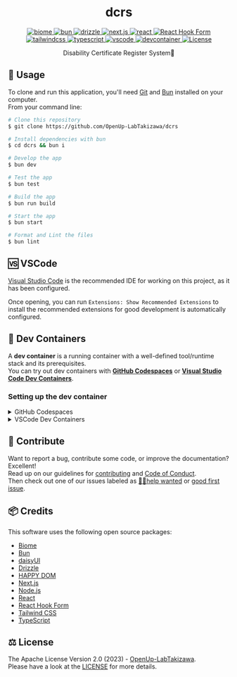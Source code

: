 <h1 align="center">dcrs</h1>
<p align="center">
  <a aria-label="biome" href="https://biomejs.dev/">
    <img src="https://img.shields.io/badge/-biome-60A5FA.svg?logo=biome&style=for-the-badge&labelColor=000000" alt="biome">
  </a>
  <a aria-label="bun" href="https://bun.sh/">
    <img src="https://img.shields.io/badge/-Bun-FBF0DF.svg?logo=bun&style=for-the-badge&labelColor=000000" alt="bun">
  </a>
  <a aria-label="drizzle" href="https://orm.drizzle.team/">
    <img src="https://img.shields.io/badge/-drizzle-C5F74F.svg?logo=drizzle&style=for-the-badge&labelColor=000000" alt="drizzle">
  </a>
  <a aria-label="next.js" href="https://nextjs.org/">
    <img src="https://img.shields.io/badge/-next.js-000000.svg?logo=next.js&style=for-the-badge&labelColor=000000" alt="next.js">
  </a>
  <a aria-label="react" href="https://react.dev/">
    <img src="https://img.shields.io/badge/-react-61DAFB.svg?logo=react&style=for-the-badge&labelColor=000000" alt="react">
  </a>
  <a aria-label="React Hook Form" href="https://react-hook-form.com/">
    <img src="https://img.shields.io/badge/-react hook form-EC5990.svg?logo=reacthookform&style=for-the-badge&labelColor=000000" alt="React Hook Form">
  </a>
  <a aria-label="tailwindcss" href="https://tailwindcss.com/">
    <img src="https://img.shields.io/badge/-tailwind css-06B6D4.svg?logo=tailwindcss&style=for-the-badge&labelColor=000000" alt="tailwindcss">
  </a>
  <a aria-label="typescript" href="https://www.typescriptlang.org/">
    <img src="https://img.shields.io/badge/-TypeScript-3178C6.svg?logo=typescript&style=for-the-badge&labelColor=000000" alt="typescript">
  </a>
  <a aria-label="vscode" href="https://code.visualstudio.com/">
    <img src="https://img.shields.io/badge/-visual studio code-007ACC.svg?logo=visualstudiocode&style=for-the-badge&labelColor=000000" alt="vscode">
  </a>
  <a aria-label="devcontainer" href="https://vscode.dev/redirect?url=vscode://ms-vscode-remote.remote-containers/cloneInVolume?url=https://github.com/OpenUp-LabTakizawa/dcrs">
    <img src="https://img.shields.io/badge/-open-007ACC.svg?label=dev%20containers&logo=visualstudiocode&style=for-the-badge&labelColor=000000" alt="devcontainer">
  </a>
  <a aria-label="License" href="https://github.com/OpenUp-LabTakizawa/dcrs/blob/main/LICENSE">
    <img src="https://img.shields.io/github/license/OpenUp-LabTakizawa/dcrs?style=for-the-badge&labelColor=000000" alt="License">
  </a>
</p>
<p align="center">
  Disability Certificate Register System📇
</p>

## 📄 Usage

To clone and run this application, you'll need [Git](https://git-scm.com) and [Bun](https://bun.sh/) installed on your computer.  
From your command line:

```bash
# Clone this repository
$ git clone https://github.com/OpenUp-LabTakizawa/dcrs

# Install dependencies with bun
$ cd dcrs && bun i

# Develop the app
$ bun dev

# Test the app
$ bun test

# Build the app
$ bun run build

# Start the app
$ bun start

# Format and Lint the files
$ bun lint
```

## 🆚 VSCode

[Visual Studio Code](https://code.visualstudio.com/) is the recommended IDE for working on this project, as it has been configured.

Once opening, you can run `Extensions: Show Recommended Extensions` to install the recommended extensions for good development is automatically configured.

## 🐳 Dev Containers

A **dev container** is a running container with a well-defined tool/runtime stack and its prerequisites.  
You can try out dev containers with **[GitHub Codespaces](https://github.com/features/codespaces)** or **[Visual Studio Code Dev Containers](https://aka.ms/vscode-remote/containers)**.

### Setting up the dev container

<details>
<summary>GitHub Codespaces</summary>
  
Follow these steps to open this project in a Codespace:  
1. Click the **Code** drop-down menu.  
2. Click on the **Codespaces** tab.  
3. Click **Create codespace on main**.

For more info, check out the [GitHub documentation](https://docs.github.com/en/free-pro-team@latest/github/developing-online-with-codespaces/creating-a-codespace#creating-a-codespace).

</details>

<details>
<summary>VSCode Dev Containers</summary>
  
If you already have VSCode and [Docker](https://www.docker.com/) installed, you can click the badge above or [here](https://vscode.dev/redirect?url=vscode://ms-vscode-remote.remote-containers/cloneInVolume?url=https://github.com/OpenUp-LabTakizawa/dcrs) to get started.  
Clicking these links will cause VSCode to automatically install the Dev Containers extension if needed, clone the source code into a container volume, and spin up a dev container for use.

Follow these steps to open this project in a container using the VSCode Dev Containers extension:

1. If this is your first time using a dev container, please ensure your system meets the pre-reqs (i.e. have Docker installed) in the [getting started steps](https://aka.ms/vscode-remote/containers/getting-started).

2. To use this repository, open a locally cloned copy of the code:

   - Clone this repository to your local filesystem.
   - Press <kbd>F1</kbd> and select the **Dev Containers: Open Folder in Container...** command.
   - Select the cloned copy of this folder, wait for the container to start, and try things out!

</details>

## 🫶 Contribute

Want to report a bug, contribute some code, or improve the documentation? Excellent!  
Read up on our guidelines for [contributing][contributing] and [Code of Conduct][coc].  
Then check out one of our issues labeled as [😵‍💫help wanted][help] or [good first issue][gfi].

[contributing]: https://github.com/OpenUp-LabTakizawa/dcrs/blob/main/CONTRIBUTING.md
[coc]: https://github.com/OpenUp-LabTakizawa/dcrs/blob/main/CODE_OF_CONDUCT.md
[gfi]: https://github.com/OpenUp-LabTakizawa/dcrs/labels/good%20first%20issue
[help]: https://github.com/OpenUp-LabTakizawa/dcrs/labels/😵%E2%80%8D💫help%20wanted

## 📦 Credits

This software uses the following open source packages:

- [Biome](https://biomejs.dev/)
- [Bun](https://bun.sh/)
- [daisyUI](https://daisyui.com/)
- [Drizzle](https://orm.drizzle.team/)
- [HAPPY DOM](https://github.com/capricorn86/happy-dom)
- [Next.js](https://nextjs.org/)
- [Node.js](https://nodejs.org/)
- [React](https://react.dev/)
- [React Hook Form](https://react-hook-form.com/)
- [Tailwind CSS](https://tailwindcss.com/)
- [TypeScript](https://www.typescriptlang.org/)

## ⚖️ License

The Apache License Version 2.0 (2023) - [OpenUp-LabTakizawa](https://github.com/OpenUp-LabTakizawa).  
Please have a look at the [LICENSE](https://github.com/OpenUp-LabTakizawa/dcrs/blob/main/LICENSE) for more details.
